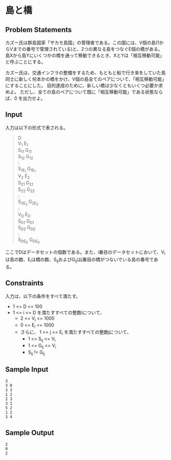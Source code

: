 島と橋
=

Problem Statements
-

カズー氏は群島国家「サカモ島国」の管理者である。この国には、V個の島(1からVまでの番号で管理されている)と、2つの異なる島をつなぐE個の橋がある。
島Xから島Yにいくつかの橋を通って移動できるとき、XとYは「相互移動可能」と呼ぶことにする。

カズー氏は、交通インフラの整備をするため、もともと船で行き来をしていた島同士に新しく何本かの橋をかけ、V個の島全てのペアについて、「相互移動可能」にすることにした。
目的達成のために、新しい橋は少なくともいくつ必要か求めよ。
ただし、全ての島のペアについて既に「相互移動可能」である状態ならば、0 を出力せよ。

Input
-

入力は以下の形式で表される。

> D<br>
> V<sub>1</sub> E<sub>1</sub><br>
> S<sub>11</sub> G<sub>11</sub><br>
> S<sub>12</sub> G<sub>12</sub><br>
> :<br>
> S<sub>1E<sub>1</sub></sub> G<sub>1E<sub>1</sub></sub><br>
> V<sub>2</sub> E<sub>2</sub><br>
> S<sub>21</sub> G<sub>21</sub><br>
> S<sub>22</sub> G<sub>22</sub><br>
> :<br>
> S<sub>2E<sub>2</sub></sub> G<sub>2E<sub>2</sub></sub><br>
> :<br>
> V<sub>D</sub> E<sub>D</sub><br>
> S<sub>D1</sub> G<sub>D1</sub><br>
> S<sub>D2</sub> G<sub>D2</sub><br>
> :<br>
> S<sub>DE<sub>D</sub></sub> G<sub>DE<sub>D</sub></sub><br>

ここでDはデータセットの個数である。また、i番目のデータセットにおいて、V<sub>i</sub>は島の数、E<sub>i</sub>は橋の数、S<sub>ij</sub>およびG<sub>ij</sub>はj番目の橋がつないでいる島の番号である。

Constraints
-

入力は、以下の条件をすべて満たす。

* 1 <= D <= 100
* 1 <= i <= D を満たすすべての整数iについて、
    * 2 <= V<sub>i</sub> <= 1000
    * 0 <= E<sub>i</sub> <= 1000
    * さらに、 1 <= j <= E<sub>i</sub> を満たすすべての整数jについて、
        * 1 <= S<sub>ij</sub> <= V<sub>i</sub>
        * 1 <= G<sub>ij</sub> <= V<sub>i</sub>
        * S<sub>ij</sub> != G<sub>ij</sub>

Sample Input
-

    3
    3 0
    3 3
    1 2
    2 3
    3 1
    5 2
    1 2
    3 4
    
Sample Output
--

    2
    0
    2
    
